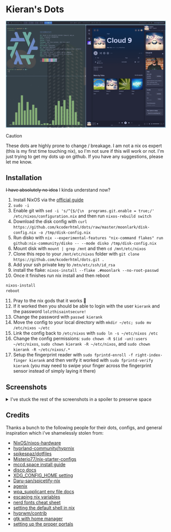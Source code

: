 # Kieran's Dots

![spotify with cava next to it](.github/images/spotify.png)

> [!CAUTION]
> These dots are highly prone to change / breakage. I am not a nix os expert (this is my first time touching nix), so I'm not sure if this will work or not. I'm just trying to get my dots up on github. If you have any suggestions, please let me know.

## Installation

~~I have absolutely no idea~~ I kinda understand now?

1. Install NixOS via the [official guide](https://nixos.org/download.html)
2. `sudo -i`
3. Enable git with `sed -i 's/^{$/{\n  programs.git.enable = true;/' /etc/nixos/configuration.nix` and then run `nixos-rebuild switch`
4. Download the disk config with `curl https://github.com/kcoderhtml/dots/raw/master/moonlark/disk-config.nix -o /tmp/disk-config.nix`
5. Run disko with `nix --experimental-features "nix-command flakes" run github:nix-community/disko -- --mode disko /tmp/disk-config.nix`
6. Mount disk with `mount | grep /mnt` and then `cd /mnt/etc/nixos`
7. Clone this repo to your `/mnt/etc/nixos` folder with `git clone https://github.com/kcoderhtml/dots.git .`
8. Add your ssh private key to `/mtn/etc/ssh/id_rsa` 
9. install the flake: `nixos-install --flake .#moonlark --no-root-passwd`
10. Once it finishes run nix install and then reboot
```bash
nixos-install
reboot
```
11. Pray to the nix gods that it works 🙏
12. If it worked then you should be able to login with the user `kierank` and the password `lolzthisaintsecure!`
13. Change the password with `passwd kierank`
14. Move the config to your local directory with `mkdir ~/etc; sudo mv /etc/nixos ~/etc`
15. Link the config back to `/etc/nixos` with `sudo ln -s ~/etc/nixos /etc`
16. Change the config permissions: `sudo chown -R $(id -un):users ~/etc/nixos`, `sudo chown kierank -R ~/etc/nixos`, and `sudo chown kierank -R ~/etc/nixos/.*`
17. Setup the fingerprint reader with `sudo fprintd-enroll -f right-index-finger kierank` and then verify it worked with `sudo fprintd-verify kierank` (you may need to swipe your finger across the fingerprint sensor instead of simply laying it there)

## Screenshots
<details>
    <summary>I've stuck the rest of the screenshots in a spoiler to preserve space</summary>

    ![the github page of this repo](.github/images/github.png)
    ![nautilus file manager](.github/images/nautilus.png)
    ![neofetch](.github/images/neofetch.png)
</details>

## Credits

Thanks a bunch to the following people for their dots, configs, and general inspiration which i've shamelessly stolen from:

- [NixOS/nixos-hardware](https://github.com/NixOS/nixos-hardware)
- [hyprland-community/hyprnix](https://github.com/hyprland-community/hyprnix)
- [spikespaz/dotfiles](https://github.com/spikespaz/dotfiles)
- [Misterio77/nix-starter-configs](https://github.com/Misterio77/nix-starter-configs)
- [mccd.space install guide](https://mccd.space/posts/git-to-deploy/)
- [disco docs](https://github.com/nix-community/disko/blob/master/docs/quickstart.md)
- [XDG_CONFIG_HOME setting](https://github.com/NixOS/nixpkgs/issues/224525)
- [Daru-san/spicetify-nix](https://github.com/Daru-san/spicetify-nix)
- [agenix](https://nixos.wiki/wiki/Agenix)
- [wpa_supplicant env file docs](https://search.nixos.org/options?show=networking.wireless.environmentFile&from=0&size=50&sort=relevance&type=packages&query=networking.wireless)
- [escaping nix variables](https://www.reddit.com/r/NixOS/comments/jmlohf/escaping_interpolation_in_bash_string/)
- [nerd fonts cheat sheet](https://www.nerdfonts.com/cheat-sheet)
- [setting the default shell in nix](https://www.reddit.com/r/NixOS/comments/z16mt8/cant_seem_to_set_default_shell_using_homemanager/)
- [hyprwm/contrib](https://github.com/hyprwm/contrib)
- [gtk with home manager](https://hoverbear.org/blog/declarative-gnome-configuration-in-nixos/)
- [setting up the proper portals](https://github.com/NixOS/nixpkgs/issues/274554)
